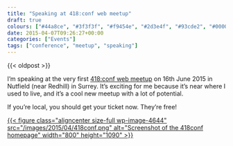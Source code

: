 ```yaml
---
title: "Speaking at 418:conf web meetup"
draft: true
colours: ["#44a8ce", "#3f3f3f", "#f9454e", "#2d3e4f", "#93cde2", "#000000", "#f64753"]
date: 2015-04-07T09:26:27+00:00
categories: ["Events"]
tags: ["conference", "meetup", "speaking"]
---
```


{{< oldpost >}}

I’m speaking at the very first [418:conf web meetup](http://418conf.co.uk) on 16th June 2015 in Nutfield (near Redhill) in Surrey. It’s exciting for me because it’s near where I used to live, and it’s a cool new meetup with a lot of potential.

If you’re local, you should get your ticket now. They’re free!

[{{< figure class="aligncenter size-full wp-image-4644" src="/images/2015/04/418conf.png" alt="Screenshot of the 418conf homepage" width="800" height="1090" >}}](http://418conf.co.uk)
